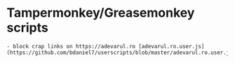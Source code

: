 # Tampermonkey/Greasemonkey scripts
    - block crap links on https://adevarul.ro [adevarul.ro.user.js](https://github.com/bdaniel7/userscripts/blob/master/adevarul.ro.user.js).
